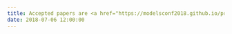 ```yaml
---
title: Accepted papers are <a href="https://modelsconf2018.github.io/program/papers">online</a>. Congratulations to all the authors.
date: 2018-07-06 12:00:00
---
```

